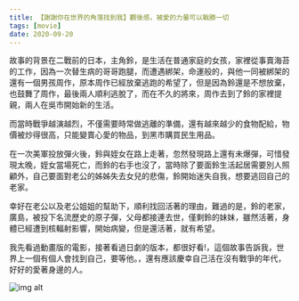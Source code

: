 ```yaml
---
title: 【謝謝你在世界的角落找到我】觀後感，被愛的力量可以戰勝一切
tags: [movie]
date: 2020-09-20
---
```

<!--truncate-->
故事的背景在二戰前的日本，主角鈴，是生活在普通家庭的女孩，家裡從事賣海苔的工作，因為一次替生病的哥哥跑腿，而遭遇綁架，命運般的，與他一同被綁架的還有一個男孩周作，原本周作已經放棄逃跑的希望了，但是因為鈴還是不想放棄，也鼓舞了周作，最後兩人順利逃脫了，而在不久的將來，周作去到了鈴的家裡提親，兩人在吳市開始新的生活。

而當時戰爭越演越烈，不僅需要時常做逃離的準備，還有越來越少的食物配給，物價被炒得很高，只能變賣心愛的物品，到黑市購買民生用品。

在一次美軍投放彈火後，鈴與姪女在路上走著，忽然發現路上還有未爆彈，可惜發現太晚，姪女當場死亡，而鈴的右手也沒了，當時除了要面鈴生活起居需要別人照顧外，自己要面對老公的姊姊失去女兒的悲傷，鈴開始迷失自我，想要逃回自己的老家。

幸好在老公以及老公姐姐的幫助下，順利找回活著的理由，難過的是，鈴的老家，廣島，被投下名流歷史的原子彈，父母都接連去世，僅剩鈴的妹妹，雖然活著，身體已經遭到核輻射影響，開始病變，但是還活著，就有希望。

我先看過動畫版的電影，接著看過日劇的版本，都很好看!，這個故事告訴我，世界上一個有個人會找到自己，要等他。，還有應該慶幸自己活在沒有戰爭的年代，好好的愛著身邊的人。

![img alt](/img/blog/thankyoufofindingme.jpeg)